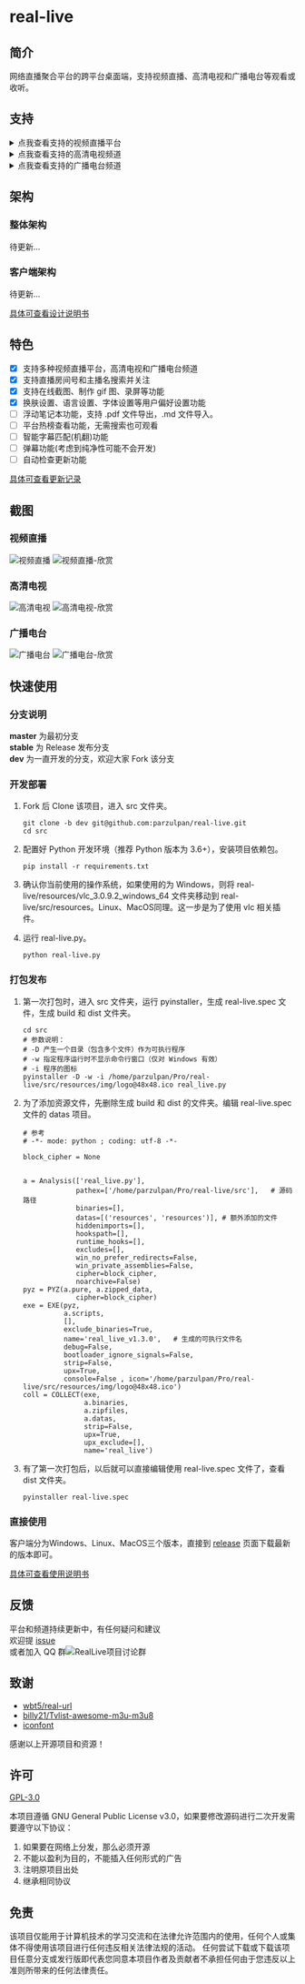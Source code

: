# real-live

## 简介

网络直播聚合平台的跨平台桌面端，支持视频直播、高清电视和广播电台等观看或收听。

## 支持

<details>
<summary>点我查看支持的视频直播平台</summary>

|  | | | | | | |
| --- | --- | --- | --- | --- | --- | --- |
| 斗鱼直播 | 虎牙直播 | 哔哩哔哩直播 | 企鹅电竞 | 企鹅体育 | 战旗直播 | AcFun直播 |
| 龙珠直播 | 抖音直播 | 快手直播 | 西瓜直播 | 爱奇艺直播 | 酷狗直播 | 一直播 |
| YY直播 | 映客直播 | 火猫直播 | 陌陌直播 | 京东直播 | 人人直播 | 花椒直播 |
| 触手直播 | 小米直播 | 迅雷直播 | NOW直播 | 网易CC直播 | 奇秀直播 | 六间房 |
| 17直播 | 来疯直播 | 优酷轮播台 | 网易LOOK直播 | 千帆直播 | 秀色直播 | 我秀直播 |
| 艺气山直播 |

</details>

<details>
<summary>点我查看支持的高清电视频道</summary>

|  | | | | | |
| --- | --- | --- | --- | --- | --- |
| CCTV-1 综合 | CCTV-2 财经 | CCTV-3 综艺 | CCTV-4 中文国际 | CCTV-5 体育 | CCTV-5 + |
| CCTV-6 电影 | CCTV-7 军事农业 | CCTV-8 电视剧 | CCTV-9 记录 | CCTV-10 科教 | CCTV-12 社会与法 |
| CCTV-14 少儿 | CCTV-第一剧场 | CCTV-国防军事 | CCTV-怀旧剧场 | CCTV-风云剧场 | CCTV-风云足球 |
| CCTV-风云音乐 | CCTV-世界地理 | 北京卫视 | 安徽卫视 | 重庆卫视 | 东方卫视 |
| 天津卫视 | 东南卫视 | 江西卫视 | 河北卫视 | 湖南卫视 | 湖北卫视 |
| 辽宁卫视 | 四川卫视 | 江苏卫视 | 浙江卫视 | 山东卫视 | 广东卫视 |
| 深圳卫视 | 黑龙江卫视 | NewsTV-爱情喜剧 | NewsTV-搏击 | NewsTV-潮妈辣婆 | NewsTV-动画王国 |
| NewsTV-古装剧场 | NewsTV-海外剧场 | NewsTV-家庭剧场 | NewsTV-健康有约 | NewsTV-金牌综艺 | NewsTV-惊悚悬疑 |
| NewsTV-精品大剧 | NewsTV-精品电影 | NewsTV-精品记录 | NewsTV-精品体育 | NewsTV-军旅剧场 | NewsTV-军事评论 |
| NewsTV-明星大片 | NewsTV-农业致富 | NewsTV-完美游戏 | NewsTV-中国功夫 | CHC电影 |

</details>

<details>
<summary>点我查看支持的广播电台频道</summary>

|  | | | | | |
| --- | --- | --- | --- | --- | --- |
| 中国交通广播 | 环球资讯广播 FM90.5 | 中文环球广播 | 经典音乐广播 101.8 | 哈语广播 | 藏语广播 |
| 维语广播 | 中国乡村之声 | 经济之声 | 中国之声 | 音乐之声 | 中华之声 |
| 神州之声 | 华夏之声 | 香港之声 | 文艺之声 | 老年之声 | 闽南之音 |
| 南海之声 | 客家之声 | 海峡飞虹 | 轻松调频 FM91.5 | Hit FM FM88.7 | 北京新闻广播 FM100.6 |
| 北京音乐广播 FM97.4 | 北京交通广播 FM103.9 | 北京文艺广播 FM87.6 | 北京欢乐时光 FM106.5 | 北京怀旧金曲 FM107.5 | 北京古典音乐 FM98.6 |
| 北京教学广播 FM99.4 | 北京长书广播 FM104.3 | 北京戏曲曲艺 FM105.1 | 北京房山经典音乐 FM96.9 | 北京好音乐 FM95.9 | 重庆新闻广播 FM96.8 |
| 重庆经济广播 FM101.5 | 重庆交通广播 FM95.5 | 重庆音乐广播 FM88.1 | 重庆都市广播 FM93.8 | 重庆文艺广播 FM103.5 | 巴渝之声 FM104.5 |
| 南川人民广播电台 FM107.0 | 万盛旅游交通广播 FM92.2 | 万州交通广播 | 福建新闻广播 FM103.6 | 福建经济广播 FM96.1 | 福建音乐广播 FM91.3 |
| 福建交通广播 FM100.7 | 福建东南广播 AM585 | 福建私家车广播 FM98.7 | 甘肃新闻综合广播 FM96.1 | 甘肃都市调频 FM106.6 | 甘肃交通广播 FM93.4 |
| 甘肃经济广播 FM93.4 | 甘肃农村广播 FM92.2 | 兰州新闻综合广播 FM97.3 | 兰州交通音乐广播 FM99.5 | 兰州生活文艺广播 FM100.8 | 广东新闻频道 FM91.4 |
| 广东珠江经济台 FM97.4 | 广东音乐之声 FM99.3 | 广东城市之声 FM103.6 | 广东南方生活广播 FM93.6 | 广东羊城交通广播 FM105.2 | 广东文体广播 FM107.7 |
| 广东股市广播 FM95.3 | 广东优悦广播 FM105.7 | 广州新闻电台 FM96.2 | 广州汽车音乐电台 FM102.7 | 广州交通电台 FM106.1 | 东莞音乐广播 FM104 |
| 东莞交通广播 | 当涂人民广播电台 FM90.1 |

</details>

## 架构

### 整体架构

待更新...

### 客户端架构

待更新...

[具体可查看设计说明书](./docs/设计说明书.md)

## 特色

* [x] 支持多种视频直播平台，高清电视和广播电台频道
* [x] 支持直播房间号和主播名搜索并关注
* [x] 支持在线截图、制作 gif 图、录屏等功能
* [x] 换肤设置、语言设置、字体设置等用户偏好设置功能
* [ ] 浮动笔记本功能，支持 .pdf 文件导出，.md 文件导入。
* [ ] 平台热榜查看功能，无需搜索也可观看
* [ ] 智能字幕匹配(机翻)功能
* [ ] 弹幕功能(考虑到纯净性可能不会开发)
* [ ] 自动检查更新功能

[具体可查看更新记录](./docs/更新记录.md)

## 截图

### 视频直播

![视频直播](./docs/img/直播搜索.png)
![视频直播-欣赏](./docs/img/直播搜索-欣赏.png)

### 高清电视

![高清电视](./docs/img/高清电视.png)
![高清电视-欣赏](./docs/img/高清电视-欣赏.png)

### 广播电台

![广播电台](./docs/img/广播电台.png)
![广播电台-欣赏](./docs/img/广播电台-欣赏.png)

## 快速使用

### 分支说明

**master** 为最初分支 <br/>
**stable** 为 Release 发布分支 <br/>
**dev** 为一直开发的分支，欢迎大家 Fork 该分支 <br/>

### 开发部署

1. Fork 后 Clone 该项目，进入 src 文件夹。

   ```shell
   git clone -b dev git@github.com:parzulpan/real-live.git
   cd src
   ```

2. 配置好 Python 开发环境（推荐 Python 版本为 3.6+），安装项目依赖包。

   ```shell
   pip install -r requirements.txt
   ```

3. 确认你当前使用的操作系统，如果使用的为 Windows，则将 real-live/resources/vlc_3.0.9.2_windows_64 文件夹移动到 real-live/src/resources。Linux、MacOS同理。这一步是为了使用 vlc 相关插件。

4. 运行 real-live.py。

   ```shell
   python real-live.py
   ```

### 打包发布

1. 第一次打包时，进入 src 文件夹，运行 pyinstaller，生成 real-live.spec 文件，生成 build 和 dist 文件夹。

   ```shell
   cd src
   # 参数说明：
   # -D 产生一个目录（包含多个文件）作为可执行程序
   # -w 指定程序运行时不显示命令行窗口（仅对 Windows 有效）
   # -i 程序的图标
   pyinstaller -D -w -i /home/parzulpan/Pro/real-live/src/resources/img/logo@48x48.ico real_live.py
   ```

2. 为了添加资源文件，先删除生成 build 和 dist 的文件夹。编辑 real-live.spec 文件的 datas 项目。

   ```shell
   # 参考
   # -*- mode: python ; coding: utf-8 -*-
   
   block_cipher = None
   
   
   a = Analysis(['real_live.py'],
                pathex=['/home/parzulpan/Pro/real-live/src'],	# 源码路径
                binaries=[],
                datas=[('resources', 'resources')],	# 额外添加的文件
                hiddenimports=[],
                hookspath=[],
                runtime_hooks=[],
                excludes=[],
                win_no_prefer_redirects=False,
                win_private_assemblies=False,
                cipher=block_cipher,
                noarchive=False)
   pyz = PYZ(a.pure, a.zipped_data,
                cipher=block_cipher)
   exe = EXE(pyz,
             a.scripts,
             [],
             exclude_binaries=True,
             name='real_live_v1.3.0',	# 生成的可执行文件名
             debug=False,
             bootloader_ignore_signals=False,
             strip=False,
             upx=True,
             console=False , icon='/home/parzulpan/Pro/real-live/src/resources/img/logo@48x48.ico')
   coll = COLLECT(exe,
                  a.binaries,
                  a.zipfiles,
                  a.datas,
                  strip=False,
                  upx=True,
                  upx_exclude=[],
                  name='real_live')
   ```

3. 有了第一次打包后，以后就可以直接编辑使用 real-live.spec 文件了，查看 dist 文件夹。

   ```shell
   pyinstaller real-live.spec
   ```

   

### 直接使用

客户端分为Windows、Linux、MacOS三个版本，直接到 [release](https://github.com/parzulpan/real-live/releases) 页面下载最新的版本即可。

[具体可查看使用说明书](./docs/使用说明书.md)

## 反馈

平台和频道持续更新中，有任何疑问和建议 <br/>
欢迎提 [issue](https://github.com/parzulpan/real-live/issues) <br>
或者加入 QQ 群![RealLive项目讨论群](./docs/img/QQ群.jpg)

## 致谢

* [wbt5/real-url](https://github.com/wbt5/real-url)
* [billy21/Tvlist-awesome-m3u-m3u8](https://github.com/billy21/Tvlist-awesome-m3u-m3u8)
* [iconfont](https://www.iconfont.cn)

感谢以上开源项目和资源！

## 许可

[GPL-3.0](./LICENSE)

本项目遵循 GNU General Public License v3.0，如果要修改源码进行二次开发需要遵守以下协议：

1. 如果要在网络上分发，那么必须开源
2. 不能以盈利为目的，不能插入任何形式的广告
3. 注明原项目出处
4. 继承相同协议

## 免责

该项目仅能用于计算机技术的学习交流和在法律允许范围内的使用，任何个人或集体不得使用该项目进行任何违反相关法律法规的活动。 任何尝试下载或下载该项目任意分支或发行版即代表您同意本项目作者及贡献者不承担任何由于您违反以上准则所带来的任何法律责任。
